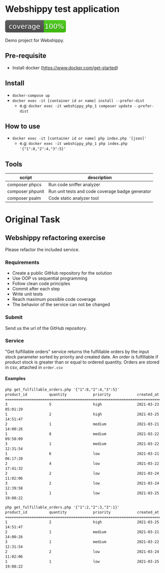 # Webshippy test application

![Code coverage](tests/clover.svg)

Demo project for Webshippy.

## Pre-requisite
* Install docker (https://www.docker.com/get-started) 

## Install
* `docker-compose up`
* `docker exec -it [container id or name] install --prefer-dist`
  * e.g: `docker exec -it webshippy_php_1 composer update --prefer-dist`

## How to use
* `docker exec -it [container id or name] php index.php '[json]'`
  * e.g: `docker exec -it webshippy_php_1 php index.php '{"1":8,"2":4,"3":5}'`

## Tools
| script           | description                                      |            
|------------------|--------------------------------------------------|
| composer phpcs   | Run code sniffer analyzer                        |
| composer phpunit | Run unit tests and code coverage badge generator |
| composer psalm   | Code static analyzer tool                        |

# Original Task

## Webshippy refactoring exercise
Please refactor the included service.

### Requirements
* Create a public GitHub repository for the solution
* Use OOP vs sequential programming
* Follow clean code principles
* Commit after each step
* Write unit tests
* Reach maximum possible code coverage
* The behavior of the service can not be changed

### Submit
Send us the url of the GitHub repository.

### Service
"Get fulfillable orders" service returns the fulfillable orders by the input stock
parameter sorted by priority and created date. An order is fulfillable if product
stock is greater than or equal to ordered quantity. Orders are stored in csv,
attached in `order.csv`

#### Examples
```
php get_fulfillable_orders.php '{"1":8,"2":4,"3":5}'
product_id          quantity            priority            created_at          
================================================================================
3                   5                   high                2021-03-23 05:01:29
1                   2                   high                2021-03-25 14:51:47
2                   1                   medium              2021-03-21 14:00:26
1                   8                   medium              2021-03-22 09:58:09
3                   1                   medium              2021-03-22 12:31:54
1                   6                   low                 2021-03-21 06:17:20
2                   4                   low                 2021-03-22 17:41:32
2                   2                   low                 2021-03-24 11:02:06
3                   2                   low                 2021-03-24 12:39:58
1                   1                   low                 2021-03-25 19:08:22
```

```
php get_fulfillable_orders.php '{"1":2,"2":3,"3":1}'
product_id          quantity            priority            created_at          
================================================================================
1                   2                   high                2021-03-25 14:51:47 
2                   1                   medium              2021-03-21 14:00:26 
3                   1                   medium              2021-03-22 12:31:54 
2                   2                   low                 2021-03-24 11:02:06 
1                   1                   low                 2021-03-25 19:08:22 
```
